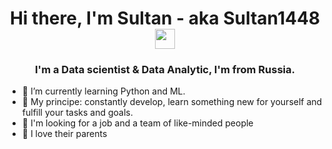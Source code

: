<h1 align="center">Hi there, I'm Sultan - aka Sultan1448
<img src="https://github.com/blackcater/blackcater/raw/main/images/Hi.gif" height="32"/></h1>
<h3 align="center">I'm a Data scientist & Data Analytic, I'm from Russia. </h3>

* 🌱 I’m currently learning Python and ML.
* 🎯 My principe: constantly develop, learn something new for yourself and fulfill your tasks and goals.
* 🔎 I'm looking for a job and a team of like-minded people
* 💖 I love their parents

<img scr="https://yandex.ru/images/search?img_url=https%3A%2F%2Fpngset.com%2Fimages%2Ftelegram-logo-trendnet-art-symbol-plectrum-cone-transparent-png-2285540.png&lr=11008&pos=8&rpt=simage&source=serp&text=%D0%BB%D0%BE%D0%B3%D0%BE%20%D1%82%D0%B5%D0%BB%D0%B5%D0%B3%D1%80%D0%B0%D0%BC%D0%BC">

